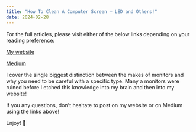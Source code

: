 ```yaml
---
title: "How To Clean A Computer Screen — LED and Others!"
date: 2024-02-28
---
```

For the full articles, please visit either of the below links depending on your reading preference:

[My website](https://mharwood.uk/how-to-clean-a-computer-screen-2-methods/)

[Medium](https://it-delinquent.medium.com/how-to-clean-a-computer-screen-led-and-others-31baad96a876)

I cover the single biggest distinction between the makes of monitors and why you need to be careful with a specific type. Many a monitors were ruined before I etched this knowledge into my brain and then into my website!

If you any questions, don't hesitate to post on my website or on Medium using the links above!

Enjoy! 🎉

